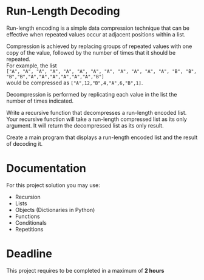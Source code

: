 # Run-Length Decoding

Run-length encoding is a simple data compression technique that can be effective 
when repeated values occur at adjacent positions within a list. 

Compression is achieved by replacing groups of repeated values with one copy of the value, 
followed by the number of times that it should be repeated.   
For example, the list  
`["A", "A", "A", "A", "A", "A", "A", "A", "A", "A", "A", "A", "B", "B", "B","B","A","A","A","A","A","A","B"]`  
would be compressed as `["A",12,"B",4,"A",6,"B",1]`. 

Decompression is performed by replicating each value in the list the number of times indicated.

Write a recursive function that decompresses a run-length encoded list. 
Your recursive function will take a run-length compressed list as its only argument. 
It will return the decompressed list as its only result. 

Create a main program that displays a run-length encoded list and the result of decoding it.
		 
# Documentation

For this project solution you may use:

- Recursion
- Lists
- Objects (Dictionaries in Python)
- Functions
- Conditionals
- Repetitions

# Deadline

This project requires to be completed in a maximum of **2 hours**
